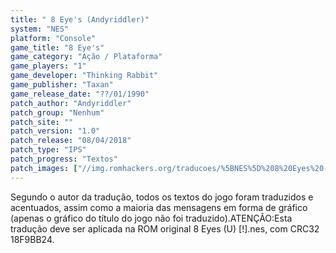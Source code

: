 ```yaml
---
title: " 8 Eye's (Andyriddler)"
system: "NES"
platform: "Console"
game_title: "8 Eye's"
game_category: "Ação / Plataforma"
game_players: "1"
game_developer: "Thinking Rabbit"
game_publisher: "Taxan"
game_release_date: "??/01/1990"
patch_author: "Andyriddler"
patch_group: "Nenhum"
patch_site: ""
patch_version: "1.0"
patch_release: "08/04/2018"
patch_type: "IPS"
patch_progress: "Textos"
patch_images: ["//img.romhackers.org/traducoes/%5BNES%5D%208%20Eyes%20-%20Andyriddler%20-%201.png","//img.romhackers.org/traducoes/%5BNES%5D%208%20Eyes%20-%20Andyriddler%20-%202.png","//img.romhackers.org/traducoes/%5BNES%5D%208%20Eyes%20-%20Andyriddler%20-%203.png"]
---
```

Segundo o autor da tradução, todos os textos do jogo foram traduzidos e acentuados, assim como a maioria das mensagens em forma de gráfico (apenas o gráfico do título do jogo não foi traduzido).ATENÇÃO:Esta tradução deve ser aplicada na ROM original 8 Eyes (U) [!].nes, com CRC32 18F9BB24.